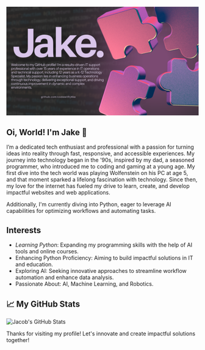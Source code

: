 ![alt text](JakeGitHub.png)

## Oi, World! I'm Jake 👋

I’m a dedicated tech enthusiast and professional with a passion for turning ideas into reality through fast, responsive, and accessible experiences. My journey into technology began in the '90s, inspired by my dad, a seasoned programmer, who introduced me to coding and gaming at a young age. My first dive into the tech world was playing Wolfenstein on his PC at age 5, and that moment sparked a lifelong fascination with technology. Since then, my love for the internet has fueled my drive to learn, create, and develop impactful websites and web applications.

Additionally, I'm currently diving into Python, eager to leverage AI capabilities for optimizing workflows and automating tasks.

## Interests

- *Learning Python*: Expanding my programming skills with the help of AI tools and online courses.
- Enhancing Python Proficiency: Aiming to build impactful solutions in IT and education.
- Exploring AI: Seeking innovative approaches to streamline workflow automation and enhance data analysis.
- Passionate About: AI, Machine Learning, and Robotics.

## 📈 My GitHub Stats

![Jacob's GitHub Stats](https://github-readme-stats.vercel.app/api?username=your-username&show_icons=true&theme=dark)

Thanks for visiting my profile! Let's innovate and create impactful solutions together!

<!---
codewithj4ke/codewithj4ke is a ✨ special ✨ repository because its `README.md` (this file) appears on your GitHub profile.
You can click the Preview link to take a look at your changes.
--->
